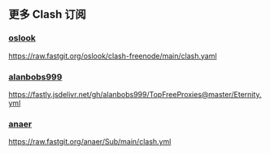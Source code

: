 ## 更多 Clash 订阅

### [oslook](https://github.com/oslook/clash-freenode)  

https://raw.fastgit.org/oslook/clash-freenode/main/clash.yaml

### [alanbobs999](https://github.com/alanbobs999/TopFreeProxies)

https://fastly.jsdelivr.net/gh/alanbobs999/TopFreeProxies@master/Eternity.yml

### [anaer](https://github.com/anaer/Sub)

https://raw.fastgit.org/anaer/Sub/main/clash.yml
